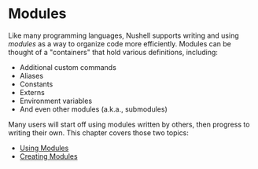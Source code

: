 # Modules

Like many programming languages, Nushell supports writing and using _modules_ as a way to organize code more efficiently. Modules can be thought of a "containers" that hold various definitions, including:

- Additional custom commands
- Aliases
- Constants
- Externs
- Environment variables
- And even other modules (a.k.a., submodules)

Many users will start off using modules written by others, then progress to writing their own. This chapter covers those two topics:

- [Using Modules](./modules/using_modules.md)
- [Creating Modules](./modules/creating_modules.md)
